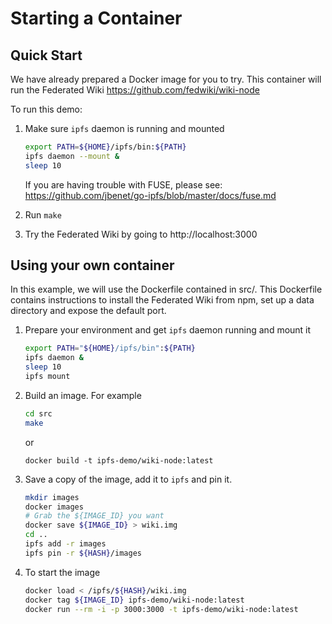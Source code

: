 # Starting a Container

## Quick Start

We have already prepared a Docker image for you to try. This container will run the Federated Wiki https://github.com/fedwiki/wiki-node

To run this demo:

   1. Make sure `ipfs` daemon is running and mounted
      ```sh
      export PATH=${HOME}/ipfs/bin:${PATH}
      ipfs daemon --mount &
      sleep 10
      ```
      If you are having trouble with FUSE, please see: https://github.com/jbenet/go-ipfs/blob/master/docs/fuse.md

   2. Run ```make```

   3. Try the Federated Wiki by going to http://localhost:3000

## Using your own container

In this example, we will use the Dockerfile contained in src/. This Dockerfile contains instructions
to install the Federated Wiki from npm, set up a data directory and expose the default port.

   1. Prepare your environment and get ```ipfs``` daemon running and mount it
      ```sh
      export PATH="${HOME}/ipfs/bin":${PATH}
      ipfs daemon &
      sleep 10
      ipfs mount
      ```

   2. Build an image. For example
      ```sh
      cd src
      make
      ```

      or

      ```docker build -t ipfs-demo/wiki-node:latest```

   3. Save a copy of the image, add it to `ipfs` and pin it.
      ```sh
      mkdir images
      docker images
      # Grab the ${IMAGE_ID} you want
      docker save ${IMAGE_ID} > wiki.img
      cd ..
      ipfs add -r images
      ipfs pin -r ${HASH}/images
      ```

   4. To start the image
      ```sh
      docker load < /ipfs/${HASH}/wiki.img
      docker tag ${IMAGE_ID} ipfs-demo/wiki-node:latest
      docker run --rm -i -p 3000:3000 -t ipfs-demo/wiki-node:latest
      ```
